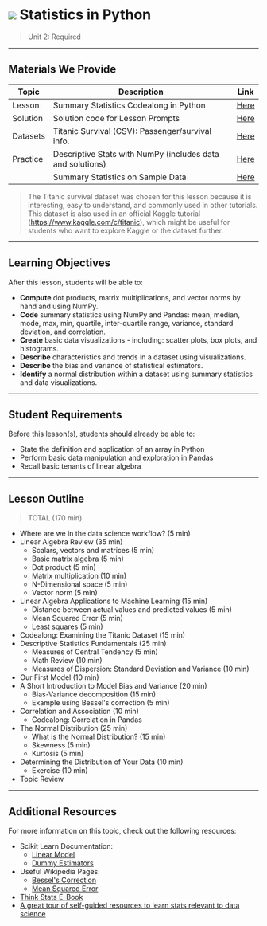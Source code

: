 # ![](https://ga-dash.s3.amazonaws.com/production/assets/logo-9f88ae6c9c3871690e33280fcf557f33.png) Statistics in Python

> Unit 2: Required

---

## Materials We Provide

| Topic | Description | Link |
| --- | --- | --- |
| Lesson | Summary Statistics Codealong in Python | [Here](./Statistics-Review-part-1.ipynb) |
| Solution  | Solution code for Lesson Prompts | [Here](./solution-code/Statistics-Review-part-1-solution.ipynb) |
| Datasets | Titanic Survival (CSV): Passenger/survival info. | [Here](./data/titanic.csv) |
| Practice | Descriptive Stats with NumPy (includes data and solutions) | [Here](./practice/python-descriptive_statistics_numpy-lab-master/) |
|  | Summary Statistics on Sample Data | [Here](./practice/statistics-describing_data-lab-master/) |

> The Titanic survival dataset was chosen for this lesson because it is interesting, easy to understand, and commonly used in other tutorials. This dataset is also used in an official Kaggle tutorial (https://www.kaggle.com/c/titanic), which might be useful for students who want to explore Kaggle or the dataset further.

---

## Learning Objectives

After this lesson, students will be able to:
- **Compute** dot products, matrix multiplications, and vector norms by hand and using NumPy.
- **Code** summary statistics using NumPy and Pandas: mean, median, mode, max, min, quartile, inter-quartile range, variance, standard deviation, and correlation.
- **Create** basic data visualizations - including: scatter plots, box plots, and histograms.
- **Describe** characteristics and trends in a dataset using visualizations.
- **Describe** the bias and variance of statistical estimators.
- **Identify** a normal distribution within a dataset using summary statistics and data visualizations.

---

## Student Requirements

Before this lesson(s), students should already be able to:
- State the definition and application of an array in Python 
- Perform basic data manipulation and exploration in Pandas
- Recall basic tenants of linear algebra

----


## Lesson Outline

> TOTAL (170 min)
- Where are we in the data science workflow? (5 min)
- Linear Algebra Review (35 min)
	- Scalars, vectors and matrices (5 min)
	- Basic matrix algebra (5 min)
	- Dot product (5 min)
	- Matrix multiplication (10 min)
	- N-Dimensional space (5 min)
	- Vector norm (5 min)
- Linear Algebra Applications to Machine Learning (15 min)
	- Distance between actual values and predicted values (5 min)
	- Mean Squared Error (5 min)
	- Least squares (5 min)
- Codealong: Examining the Titanic Dataset (15 min)
- Descriptive Statistics Fundamentals (25 min)
	- Measures of Central Tendency (5 min)
	- Math Review (10 min)
	- Measures of Dispersion: Standard Deviation and Variance (10 min)
- Our First Model (10 min)
- A Short Introduction to Model Bias and Variance (20 min)
	- Bias-Variance decomposition (15 min)
	- Example using Bessel's correction (5 min)
- Correlation and Association (10 min)
	- Codealong: Correlation in Pandas
- The Normal Distribution (25 min)
	- What is the Normal Distribution? (15 min)
	- Skewness (5 min)
	- Kurtosis (5 min)
- Determining the Distribution of Your Data (10 min)
	- Exercise (10 min)
- Topic Review

---

## Additional Resources

For more information on this topic, check out the following resources:

- Scikit Learn Documentation:
	- [Linear Model](http://scikit-learn.org/stable/modules/linear_model.html)
	- [Dummy Estimators](http://scikit-learn.org/stable/modules/model_evaluation.html#dummy-estimators)
- Useful Wikipedia Pages:
	- [Bessel's Correction](https://en.wikipedia.org/wiki/Bessel%27s_correction)
	- [Mean Squared Error](https://en.wikipedia.org/wiki/Mean_squared_error)
- [Think Stats E-Book](http://greenteapress.com/wp/think-stats-2e/)
- [A great tour of self-guided resources to learn stats relevant to data science](http://machinelearningmastery.com/linear-algebra-machine-learning/) 

